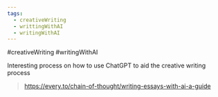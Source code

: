 ```yaml
---
tags:
  - creativeWriting
  - writtingWithAI
  - writingWithAI
---
```



#creativeWriting #writingWithAI


Interesting process on how to use ChatGPT to aid the creative writing process

> https://every.to/chain-of-thought/writing-essays-with-ai-a-guide